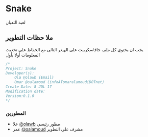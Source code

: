 # Snake
لعبة الثعبان


## ملا حظات التطوير
يجب ان يحتوي كل ملف جافاسكريبت على الهيدر التالي مع الحفاظ على تحديث المعلومات أولا بأول
```JavaScript
/*
Project: Snake
Developer(s):
    Ola @olawb (Email)
    Omar @oalamoud (infoATomaralamoudiDOTnet)
Create Date: 8 JUL 17
Modification date:
Version:0.1.0
*/
```


### المطورين
* علا [@olawb](https://github.com/olawb) مطور رئيسي
* عمر [@oalamoud](https://github.com/oalamoud) مشرف على التطوير